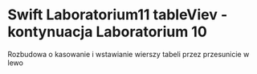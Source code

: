 # Swift Laboratorium11 tableViev - kontynuacja Laboratorium 10
Rozbudowa o kasowanie i wstawianie wierszy tabeli przez przesunicie w lewo
